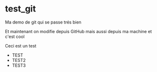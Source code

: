 test_git
========

Ma demo de git qui se passe trés bien

Et maintenant on modifie depuis GitHub
mais aussi depuis ma machine
et c'est cool

Ceci est un test

* TEST
* TEST2
* TEST3
